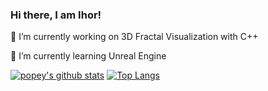 ### Hi there, I am Ihor!

🔭 I’m currently working on 3D Fractal Visualization with C++

🌱 I’m currently learning Unreal Engine

[![popey's github stats](https://github-readme-stats.vercel.app/api?username=husakihor&show_icons=true&theme=dark)](https://github.com/anuraghazra/github-readme-stats) 
[![Top Langs](https://github-readme-stats.vercel.app/api/top-langs/?username=husakihor&layout=compact&theme=dark)](https://github.com/anuraghazra/github-readme-stats)
